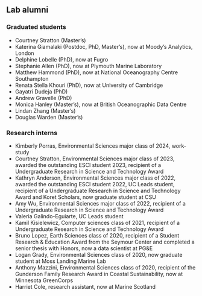 ## Lab alumni

### Graduated students

* Courtney Stratton (Master’s)
* Katerina Giamalaki (Postdoc, PhD, Master’s), now at Moody’s Analytics, London
* Delphine Lobelle (PhD), now at Fugro
* Stephanie Allen (PhD), now at Plymouth Marine Laboratory
* Matthew Hammond (PhD), now at National Oceanography Centre Southampton
* Renata Stella Khouri (PhD), now at University of Cambridge
* Gayatri Dudeja (PhD)
* Andrew Gravelle (PhD)
* Monica Hanley (Master’s), now at British Oceanographic Data Centre
* Lindan Zhang (Master’s)
* Douglas Warden (Master’s)

### Research interns

* Kimberly Porras, Environmental Sciences major class of 2024, work-study
* Courtney Stratton, Environmental Sciences major class of 2023, awarded the outstanding ESCI student 2023, recipient of a Undergraduate Research in Science and Technology Award
* Kathryn Anderson, Environmental Sciences major class of 2022, awarded the outstanding ESCI student 2022, UC Leads student, recipient of a Undergraduate Research in Science and Technology Award and Koret Scholars, now graduate student at CSU
* Amy Wu, Environmental Sciences major class of 2022, recipient of a Undergraduate Research in Science and Technology Award
* Valeria Galindo-Eguiarte, UC Leads student
* Kamil Kisielewicz, Computer sciences class of 2021, recipient of a Undergraduate Research in Science and Technology Award
* Bruno Lopez, Earth Sciences class of 2020, recipient of a Student Research & Education Award from the Seymour Center and completed a senior thesis with Honors, now a data scientist at PG&E
* Logan Grady, Environmental Sciences class of 2020, now graduate student at Moss Landing Marine Lab
* Anthony Mazzini, Environmental Sciences class of 2020, recipient of the Gunderson Family Research Award in Coastal Sustainability, now at Minnesota GreenCorps
* Harriet Cole, research assistant, now at Marine Scotland
